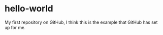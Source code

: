 # hello-world
My first repository on GitHub,
I think this is the example that GitHub has set up for me.
